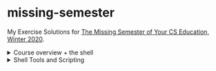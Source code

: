 # missing-semester
My Exercise Solutions for [The Missing Semester of Your CS Education, Winter 2020](https://missing.csail.mit.edu/2020/).

<details>
<summary>Course overview + the shell</summary>

1.
```
$ echo $SHELL
/bin/bash
```
2.
```
$ mkdir /tmp/missing
```
3.
```
$ man touch
```
4.
```
$ touch /tmp/missing/semester
```
5.
```
$ echo '#!/bin/sh' > /tmp/missing/semester
$ echo 'curl --head --silent https://missing.csail.mit.edu' >> /tmp/missing/semester
```
6.
```
$ /tmp/missing/semester
-bash: /tmp/missing/semester: Permission denied
$ ls -l /tmp/missing/semester
-rw-r--r--  1 kumatheworld  wheel  61 Jun 30 19:20 /tmp/missing/semester
```
7. This works because it only needs the read permission unlike the previous one that needs the execute permission.
```
$ sh /tmp/missing/semester
HTTP/2 200
server: GitHub.com
content-type: text/html; charset=utf-8
last-modified: Sat, 26 Jun 2021 10:14:39 GMT
access-control-allow-origin: *
etag: "60d6fe0f-1f31"
expires: Sat, 26 Jun 2021 18:02:11 GMT
cache-control: max-age=600
x-proxy-cache: MISS
x-github-request-id: E25A:3CCC:1CEDC6:1F2376:60D7694B
accept-ranges: bytes
date: Wed, 30 Jun 2021 10:29:43 GMT
via: 1.1 varnish
age: 385
x-served-by: cache-hnd18744-HND
x-cache: HIT
x-cache-hits: 1
x-timer: S1625048984.682678,VS0,VE1
vary: Accept-Encoding
x-fastly-request-id: af16a01b69ff7c7a566e819ede35ff74bfc59970
content-length: 7985
```
8.
```
$ man chmod
```
9. The first line of `/tmp/missing/semester` right after the shebang `#!` tells the shell what program to run. In our case, that is `/bin/sh`.
```
$ chmod u+x /tmp/missing/semester
$ /tmp/missing/semester
(command output shown)
```
10.
```
$ /tmp/missing/semester | grep "last-modified" > ~/last-modified.txt
```
</details>

<details>
<summary>Shell Tools and Scripting</summary>

1. The following command lists the files under `$dir` in that way.
```
$ ls -alhtG $dir
```
2.
```
marco() {
   export MARCO=$(pwd)
}

polo() {
   cd $MARCO
}
```
3. Assuming the given script is named `magic.sh`, the following script is what we want.
```
#!/usr/bin/env bash

file=output.txt
> $file
while [ $? -eq 0 ]; do
    ./magic.sh >> $file 2>&1
done

cat $file
n=$(expr $(wc -l < $file | sed 's/ //g') - 1)
echo "It took $n runs to fail"
```
</details>
